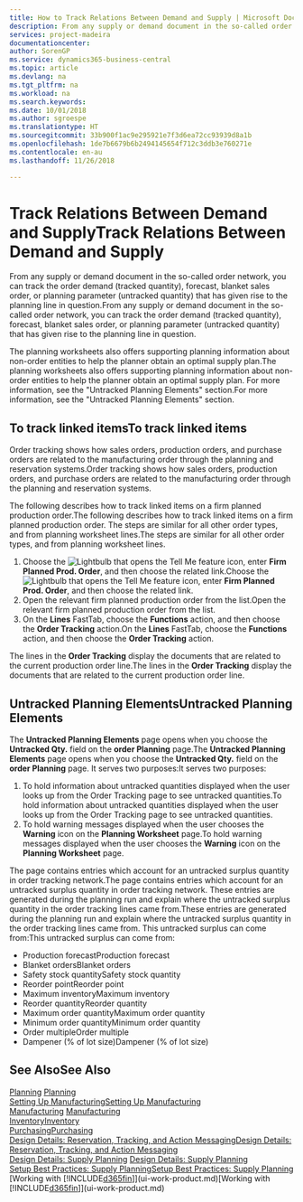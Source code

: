 ```yaml
---
title: How to Track Relations Between Demand and Supply | Microsoft Docs
description: From any supply or demand document in the so-called order network, you can track the order demand (tracked quantity), forecast, blanket sales order, or planning parameter (untracked quantity) that has given rise to the planning line in question.
services: project-madeira
documentationcenter: 
author: SorenGP
ms.service: dynamics365-business-central
ms.topic: article
ms.devlang: na
ms.tgt_pltfrm: na
ms.workload: na
ms.search.keywords: 
ms.date: 10/01/2018
ms.author: sgroespe
ms.translationtype: HT
ms.sourcegitcommit: 33b900f1ac9e295921e7f3d6ea72cc93939d8a1b
ms.openlocfilehash: 1de7b6679b6b2494145654f712c3ddb3e760271e
ms.contentlocale: en-au
ms.lasthandoff: 11/26/2018

---
```

# <a name="track-relations-between-demand-and-supply"></a><span data-ttu-id="6bf2a-103">Track Relations Between Demand and Supply</span><span class="sxs-lookup"><span data-stu-id="6bf2a-103">Track Relations Between Demand and Supply</span></span>
<span data-ttu-id="6bf2a-104">From any supply or demand document in the so-called order network, you can track the order demand (tracked quantity), forecast, blanket sales order, or planning parameter (untracked quantity) that has given rise to the planning line in question.</span><span class="sxs-lookup"><span data-stu-id="6bf2a-104">From any supply or demand document in the so-called order network, you can track the order demand (tracked quantity), forecast, blanket sales order, or planning parameter (untracked quantity) that has given rise to the planning line in question.</span></span>

<span data-ttu-id="6bf2a-105">The planning worksheets also offers supporting planning information about non-order entities to help the planner obtain an optimal supply plan.</span><span class="sxs-lookup"><span data-stu-id="6bf2a-105">The planning worksheets also offers supporting planning information about non-order entities to help the planner obtain an optimal supply plan.</span></span> <span data-ttu-id="6bf2a-106">For more information, see the "Untracked Planning Elements" section.</span><span class="sxs-lookup"><span data-stu-id="6bf2a-106">For more information, see the "Untracked Planning Elements" section.</span></span>

## <a name="to-track-linked-items"></a><span data-ttu-id="6bf2a-107">To track linked items</span><span class="sxs-lookup"><span data-stu-id="6bf2a-107">To track linked items</span></span>
<span data-ttu-id="6bf2a-108">Order tracking shows how sales orders, production orders, and purchase orders are related to the manufacturing order through the planning and reservation systems.</span><span class="sxs-lookup"><span data-stu-id="6bf2a-108">Order tracking shows how sales orders, production orders, and purchase orders are related to the manufacturing order through the planning and reservation systems.</span></span>

<span data-ttu-id="6bf2a-109">The following describes how to track linked items on a firm planned production order.</span><span class="sxs-lookup"><span data-stu-id="6bf2a-109">The following describes how to track linked items on a firm planned production order.</span></span> <span data-ttu-id="6bf2a-110">The steps are similar for all other order types, and from planning worksheet lines.</span><span class="sxs-lookup"><span data-stu-id="6bf2a-110">The steps are similar for all other order types, and from planning worksheet lines.</span></span>

1. <span data-ttu-id="6bf2a-111">Choose the ![Lightbulb that opens the Tell Me feature](media/ui-search/search_small.png "Tell me what you want to do") icon, enter **Firm Planned Prod. Order**, and then choose the related link.</span><span class="sxs-lookup"><span data-stu-id="6bf2a-111">Choose the ![Lightbulb that opens the Tell Me feature](media/ui-search/search_small.png "Tell me what you want to do") icon, enter **Firm Planned Prod. Order**, and then choose the related link.</span></span>
2. <span data-ttu-id="6bf2a-112">Open the relevant firm planned production order from the list.</span><span class="sxs-lookup"><span data-stu-id="6bf2a-112">Open the relevant firm planned production order from the list.</span></span>
3. <span data-ttu-id="6bf2a-113">On the **Lines** FastTab, choose the **Functions** action, and then choose the **Order Tracking** action.</span><span class="sxs-lookup"><span data-stu-id="6bf2a-113">On the **Lines** FastTab, choose the **Functions** action, and then choose the **Order Tracking** action.</span></span>

<span data-ttu-id="6bf2a-114">The lines in the **Order Tracking** display the documents that are related to the current production order line.</span><span class="sxs-lookup"><span data-stu-id="6bf2a-114">The lines in the **Order Tracking** display the documents that are related to the current production order line.</span></span>

## <a name="untracked-planning-elements"></a><span data-ttu-id="6bf2a-115">Untracked Planning Elements</span><span class="sxs-lookup"><span data-stu-id="6bf2a-115">Untracked Planning Elements</span></span>
<span data-ttu-id="6bf2a-116">The **Untracked Planning Elements** page opens when you choose the **Untracked Qty.** field on the **order Planning** page.</span><span class="sxs-lookup"><span data-stu-id="6bf2a-116">The **Untracked Planning Elements** page opens when you choose the **Untracked Qty.** field on the **order Planning** page.</span></span> <span data-ttu-id="6bf2a-117">It serves two purposes:</span><span class="sxs-lookup"><span data-stu-id="6bf2a-117">It serves two purposes:</span></span>

1. <span data-ttu-id="6bf2a-118">To hold information about untracked quantities displayed when the user looks up from the Order Tracking page to see untracked quantities.</span><span class="sxs-lookup"><span data-stu-id="6bf2a-118">To hold information about untracked quantities displayed when the user looks up from the Order Tracking page to see untracked quantities.</span></span>
2. <span data-ttu-id="6bf2a-119">To hold warning messages displayed when the user chooses the **Warning** icon on the **Planning Worksheet** page.</span><span class="sxs-lookup"><span data-stu-id="6bf2a-119">To hold warning messages displayed when the user chooses the **Warning** icon on the **Planning Worksheet** page.</span></span>

<span data-ttu-id="6bf2a-120">The page contains entries which account for an untracked surplus quantity in order tracking network.</span><span class="sxs-lookup"><span data-stu-id="6bf2a-120">The page contains entries which account for an untracked surplus quantity in order tracking network.</span></span> <span data-ttu-id="6bf2a-121">These entries are generated during the planning run and explain where the untracked surplus quantity in the order tracking lines came from.</span><span class="sxs-lookup"><span data-stu-id="6bf2a-121">These entries are generated during the planning run and explain where the untracked surplus quantity in the order tracking lines came from.</span></span> <span data-ttu-id="6bf2a-122">This untracked surplus can come from:</span><span class="sxs-lookup"><span data-stu-id="6bf2a-122">This untracked surplus can come from:</span></span>

- <span data-ttu-id="6bf2a-123">Production forecast</span><span class="sxs-lookup"><span data-stu-id="6bf2a-123">Production forecast</span></span>
- <span data-ttu-id="6bf2a-124">Blanket orders</span><span class="sxs-lookup"><span data-stu-id="6bf2a-124">Blanket orders</span></span>
- <span data-ttu-id="6bf2a-125">Safety stock quantity</span><span class="sxs-lookup"><span data-stu-id="6bf2a-125">Safety stock quantity</span></span>
- <span data-ttu-id="6bf2a-126">Reorder point</span><span class="sxs-lookup"><span data-stu-id="6bf2a-126">Reorder point</span></span>
- <span data-ttu-id="6bf2a-127">Maximum inventory</span><span class="sxs-lookup"><span data-stu-id="6bf2a-127">Maximum inventory</span></span>
- <span data-ttu-id="6bf2a-128">Reorder quantity</span><span class="sxs-lookup"><span data-stu-id="6bf2a-128">Reorder quantity</span></span>
- <span data-ttu-id="6bf2a-129">Maximum order quantity</span><span class="sxs-lookup"><span data-stu-id="6bf2a-129">Maximum order quantity</span></span>
- <span data-ttu-id="6bf2a-130">Minimum order quantity</span><span class="sxs-lookup"><span data-stu-id="6bf2a-130">Minimum order quantity</span></span>
- <span data-ttu-id="6bf2a-131">Order multiple</span><span class="sxs-lookup"><span data-stu-id="6bf2a-131">Order multiple</span></span>
- <span data-ttu-id="6bf2a-132">Dampener (% of lot size)</span><span class="sxs-lookup"><span data-stu-id="6bf2a-132">Dampener (% of lot size)</span></span>

## <a name="see-also"></a><span data-ttu-id="6bf2a-133">See Also</span><span class="sxs-lookup"><span data-stu-id="6bf2a-133">See Also</span></span>  
<span data-ttu-id="6bf2a-134">[Planning](production-planning.md) </span><span class="sxs-lookup"><span data-stu-id="6bf2a-134">[Planning](production-planning.md) </span></span>  
[<span data-ttu-id="6bf2a-135">Setting Up Manufacturing</span><span class="sxs-lookup"><span data-stu-id="6bf2a-135">Setting Up Manufacturing</span></span>](production-configure-production-processes.md)  
<span data-ttu-id="6bf2a-136">[Manufacturing](production-manage-manufacturing.md)  </span><span class="sxs-lookup"><span data-stu-id="6bf2a-136">[Manufacturing](production-manage-manufacturing.md)  </span></span>  
[<span data-ttu-id="6bf2a-137">Inventory</span><span class="sxs-lookup"><span data-stu-id="6bf2a-137">Inventory</span></span>](inventory-manage-inventory.md)  
[<span data-ttu-id="6bf2a-138">Purchasing</span><span class="sxs-lookup"><span data-stu-id="6bf2a-138">Purchasing</span></span>](purchasing-manage-purchasing.md)  
[<span data-ttu-id="6bf2a-139">Design Details: Reservation, Tracking, and Action Messaging</span><span class="sxs-lookup"><span data-stu-id="6bf2a-139">Design Details: Reservation, Tracking, and Action Messaging</span></span>](design-details-reservation-order-tracking-and-action-messaging.md)  
<span data-ttu-id="6bf2a-140">[Design Details: Supply Planning](design-details-supply-planning.md) </span><span class="sxs-lookup"><span data-stu-id="6bf2a-140">[Design Details: Supply Planning](design-details-supply-planning.md) </span></span>  
[<span data-ttu-id="6bf2a-141">Setup Best Practices: Supply Planning</span><span class="sxs-lookup"><span data-stu-id="6bf2a-141">Setup Best Practices: Supply Planning</span></span>](setup-best-practices-supply-planning.md)  
<span data-ttu-id="6bf2a-142">[Working with [!INCLUDE[d365fin](includes/d365fin_md.md)]](ui-work-product.md)</span><span class="sxs-lookup"><span data-stu-id="6bf2a-142">[Working with [!INCLUDE[d365fin](includes/d365fin_md.md)]](ui-work-product.md)</span></span>

